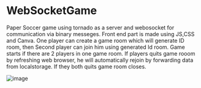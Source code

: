 # WebSocketGame
Paper Soccer game using tornado as a server and webosocket for communication via binary messeges. Front end part is made using JS,CSS and Canva.
One player can create a game room which will generate ID room, then Second player can join him using generated Id room. Game starts if there are 2 players in one game room.
If players quits game rooom by refreshing web browser, he will automatically rejoin by forwarding data from localstorage. If they both quits game room closes.

![image](https://user-images.githubusercontent.com/83363990/217093831-7968c529-5282-42ea-bc82-263d47e25f23.png)
